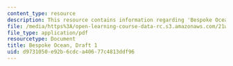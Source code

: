 ```yaml
---
content_type: resource
description: This resource contains information regarding 'Bespoke Ocean'.
file: /media/https%3A/open-learning-course-data-rc.s3.amazonaws.com/21w-759-writing-science-fiction-spring-2016/d9731050e92b6cdca40677c4813ddf96_MIT21W_759S16_Bespoke1.pdf
file_type: application/pdf
resourcetype: Document
title: Bespoke Ocean, Draft 1
uid: d9731050-e92b-6cdc-a406-77c4813ddf96
---
```

